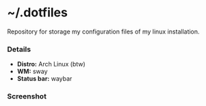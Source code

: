# ~/.dotfiles

Repository for storage my configuration files of my linux installation.

### Details

* **Distro:** Arch Linux (btw)
* **WM:** sway
* **Status bar:** waybar

### Screenshot
